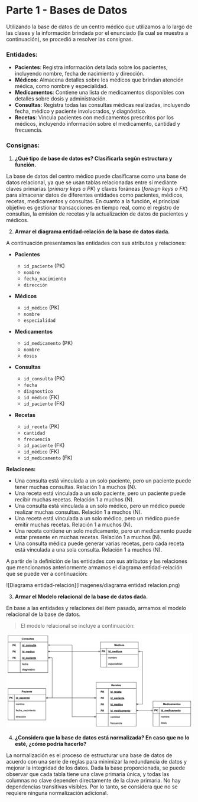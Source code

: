 # Parte 1 - Bases de Datos

Utilizando la base de datos de un centro médico que utilizamos a lo largo de las clases y la información brindada por el enunciado (la cual se muestra a continuación), se procedió a resolver las consignas.

### Entidades: 
- **Pacientes**: Registra información detallada sobre los pacientes, incluyendo nombre, fecha de nacimiento y dirección.
- **Médicos**: Almacena detalles sobre los médicos que brindan atención médica, como nombre y especialidad.
- **Medicamentos**: Contiene una lista de medicamentos disponibles con detalles sobre dosis y administración.
- **Consultas**: Registra todas las consultas médicas realizadas, incluyendo fecha, médico y paciente involucrados, y diagnóstico.
- **Recetas**: Vincula pacientes con medicamentos prescritos por los médicos, incluyendo información sobre el medicamento, cantidad y frecuencia.

### Consignas:

1. **¿Qué tipo de base de datos es? Clasificarla según estructura y función.**

La base de datos del centro médico puede clasificarse como una base de datos relacional, ya que se usan tablas relacionadas entre sí mediante claves primarias (_primary keys o PK_) y claves foráneas (_foreign keys o FK_) para almacenar datos de diferentes entidades como pacientes, médicos, recetas, medicamentos y consultas. En cuanto a la función, el principal objetivo es gestionar transacciones en tiempo real, como el registro de consultas, la emisión de recetas y la actualización de datos de pacientes y médicos.

2. **Armar el diagrama entidad-relación de la base de datos dada.**

A continuación presentamos las entidades con sus atributos y relaciones:

- **Pacientes**
  - `id_paciente` (PK)
  - `nombre`
  - `fecha_nacimiento`
  - `dirección`

- **Médicos**
  - `id_médico` (PK)
  - `nombre`
  - `especialidad`

- **Medicamentos**
  - `id_medicamento` (PK)
  - `nombre`
  - `dosis`

- **Consultas**
  - `id_consulta` (PK)
  - `fecha`
  - `diagnostico`
  - `id_médico` (FK)
  - `id_paciente` (FK)

- **Recetas**
  - `id_receta` (PK)
  - `cantidad`
  - `frecuencia`
  - `id_paciente` (FK)
  - `id_médico` (FK)
  - `id_medicamento` (FK)

**Relaciones:**
- Una consulta está vinculada a un solo paciente, pero un paciente puede tener muchas consultas. Relación 1 a muchos (N).
- Una receta está vinculada a un solo paciente, pero un paciente puede recibir muchas recetas. Relación 1 a muchos (N).
- Una consulta está vinculada a un solo médico, pero un médico puede realizar muchas consultas. Relación 1 a muchos (N).
- Una receta está vinculada a un solo médico, pero un médico puede emitir muchas recetas. Relación 1 a muchos (N).
- Una receta contiene un solo medicamento, pero un medicamento puede estar presente en muchas recetas. Relación 1 a muchos (N).
- Una consulta médica puede generar varias recetas, pero cada receta está vinculada a una sola consulta. Relación 1 a muchos (N).

A partir de la definición de las entidades con sus atributos y las relaciones que mencionamos anteriormente armamos el diagrama entidad-relación que se puede ver a continuación:

![Diagrama entidad-relación](Imagenes/diagrama entidad relacion.png)

3. **Armar el Modelo relacional de la base de datos dada.**

En base a las entidades y relaciones del ítem pasado, armamos el modelo relacional de la base de datos.

> El modelo relacional se incluye a continuación:

![Modelo relacional](Imagenes/modelo_relacional.png)

4. **¿Considera que la base de datos está normalizada? En caso que no lo esté, ¿cómo podría hacerlo?**

La normalización es el proceso de estructurar una base de datos de acuerdo con una serie de reglas para minimizar la redundancia de datos y mejorar la integridad de los datos. Dada la base proporcionada, se puede observar que cada tabla tiene una clave primaria única, y todas las columnas no clave dependen directamente de la clave primaria. No hay dependencias transitivas visibles. Por lo tanto, se considera que no se requiere ninguna normalización adicional.
